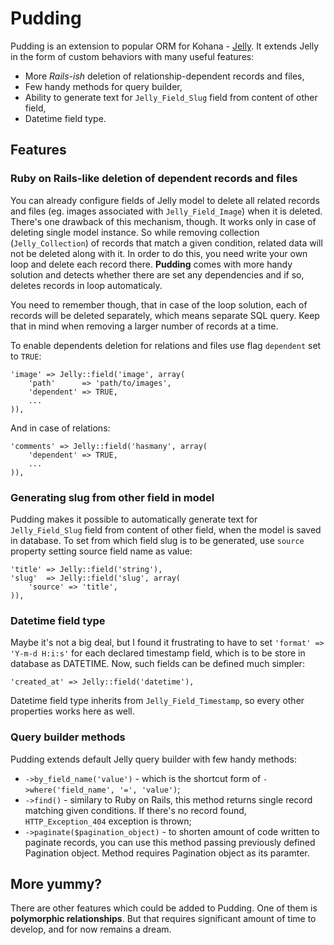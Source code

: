 # Pudding

Pudding is an extension to popular ORM for Kohana - [Jelly](http://github.com/creatoro/jelly). It extends Jelly in the form of custom behaviors with many useful features:

* More *Rails-ish* deletion of relationship-dependent records and files,
* Few handy methods for query builder,
* Ability to generate text for `Jelly_Field_Slug` field from content of other field,
* Datetime field type.

## Features

### Ruby on Rails-like deletion of dependent records and files

You can already configure fields of Jelly model to delete all related records and files (eg. images associated with `Jelly_Field_Image`) when it is deleted. There's one drawback of this mechanism, though. It works only in case of deleting single model instance. So while removing collection (`Jelly_Collection`) of records that match a given condition, related data will not be deleted along with it. In order to do this, you need write your own loop and delete each record there. **Pudding** comes with more handy solution and detects whether there are set any dependencies and if so, deletes records in loop automaticaly.

You need to remember though, that in case of the loop solution, each of records will be deleted separately, which means separate SQL query. Keep that in mind when removing a larger number of records at a time.

To enable dependents deletion for relations and files use flag `dependent` set to `TRUE`:

	'image' => Jelly::field('image', array(
		'path'      => 'path/to/images',
		'dependent' => TRUE,
		...
	)),

And in case of relations:

	'comments' => Jelly::field('hasmany', array(
		'dependent' => TRUE,
		...
	)),

### Generating slug from other field in model

Pudding makes it possible to automatically generate text for `Jelly_Field_Slug` field from content of other field, when the model is saved in database. To set from which field slug is to be generated, use `source` property setting source field name as value:

	'title' => Jelly::field('string'),
	'slug'  => Jelly::field('slug', array(
		'source' => 'title',
	)),

### Datetime field type

Maybe it's not a big deal, but I found it frustrating to have to set `'format' => 'Y-m-d H:i:s'` for each declared timestamp field, which is to be store in database as DATETIME. Now, such fields can be defined much simpler:

	'created_at' => Jelly::field('datetime'),

Datetime field type inherits from `Jelly_Field_Timestamp`, so every other properties works here as well.

### Query builder methods

Pudding extends default Jelly query builder with few handy methods:

* `->by_field_name('value')` - which is the shortcut form of `->where('field_name', '=', 'value')`;
* `->find()` - similary to Ruby on Rails, this method returns single record matching given conditions. If there's no record found, `HTTP_Exception_404` exception is thrown;
* `->paginate($pagination_object)` - to shorten amount of code written to paginate records, you can use this method passing previously defined Pagination object. Method requires Pagination object as its paramter.

## More yummy?

There are other features which could be added to Pudding. One of them is **polymorphic relationships**. But that requires significant amount of time to develop, and for now remains a dream.